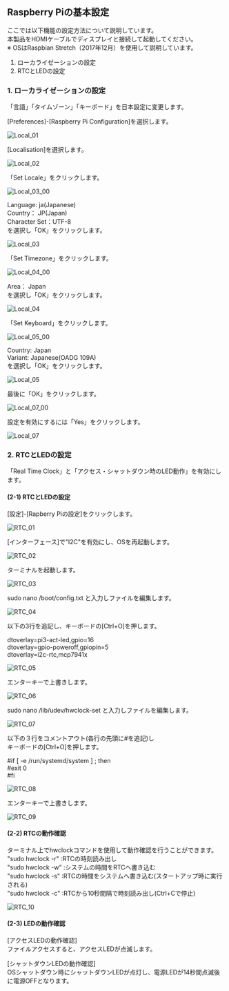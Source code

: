 ## Raspberry Piの基本設定  
ここでは以下機能の設定方法について説明しています。  
本製品をHDMIケーブルでディスプレイと接続して起動してください。  
※ OSはRaspbian Stretch（2017年12月）を使用して説明しています。

1) ローカライゼーションの設定  
2) RTCとLEDの設定

### 1. ローカライゼーションの設定  
「言語」「タイムゾーン」「キーボード」を日本設定に変更します。  

[Preferences]-[Raspberry Pi Configuration]を選択します。

![Local_01](/Image/Raspbian_pic/Local_01.png)

[Localisation]を選択します。

![Local_02](/Image/Raspbian_pic/Local_02.png)

「Set Locale」をクリックします。

![Local_03_00](/Image/Raspbian_pic/Local_03_00.png)

Language: ja(Japanese)  
Country： JP(Japan)  
Character Set：UTF-8  
を選択し「OK」をクリックします。

![Local_03](/Image/Raspbian_pic/Local_03.png)

「Set Timezone」をクリックします。

![Local_04_00](/Image/Raspbian_pic/Local_04_00.png)

Area： Japan  
を選択し「OK」をクリックします。

![Local_04](/Image/Raspbian_pic/Local_04.png)

「Set Keyboard」をクリックします。

![Local_05_00](/Image/Raspbian_pic/Local_05_00.png)

Country: Japan  
Variant: Japanese(OADG 109A)  
を選択し「OK」をクリックします。

![Local_05](/Image/Raspbian_pic/Local_05.png)

最後に「OK」をクリックします。

![Local_07_00](/Image/Raspbian_pic/Local_07_00.png)

設定を有効にするには「Yes」をクリックします。

![Local_07](/Image/Raspbian_pic/Local_07.png)

  
### 2. RTCとLEDの設定  
「Real Time Clock」と「アクセス・シャットダウン時のLED動作」を有効にします。

#### (2-1) RTCとLEDの設定  

[設定]-[Rapberry Piの設定]をクリックします。  

![RTC_01](/Image/RTC_LED_pic/RTC_01.png)

[インターフェース]で"I2C"を有効にし、OSを再起動します。

![RTC_02](/Image/RTC_LED_pic/RTC_02.png)

ターミナルを起動します。

![RTC_03](/Image/RTC_LED_pic/RTC_03.png)

sudo nano /boot/config.txt と入力しファイルを編集します。

![RTC_04](/Image/RTC_LED_pic/RTC_04.png)

以下の3行を追記し、キーボードの[Ctrl+O]を押します。

dtoverlay=pi3-act-led,gpio=16  
dtoverlay=gpio-poweroff,gpiopin=5  
dtoverlay=i2c-rtc,mcp7941x 

![RTC_05](/Image/RTC_LED_pic/RTC_05.png)

エンターキーで上書きします。  

![RTC_06](/Image/RTC_LED_pic/RTC_06.png)

sudo nano /lib/udev/hwclock-set と入力しファイルを編集します。

![RTC_07](/Image/RTC_LED_pic/RTC_07.png)

以下の３行をコメントアウト(各行の先頭に#を追記)し  
キーボードの[Ctrl+O]を押します。

#if [ -e /run/systemd/system ] ; then  
#exit 0  
#fi  

![RTC_08](/Image/RTC_LED_pic/RTC_08.png)

エンターキーで上書きします。  

![RTC_09](/Image/RTC_LED_pic/RTC_09.png)


#### (2-2) RTCの動作確認  

ターミナル上でhwclockコマンドを使用して動作確認を行うことができます。  
"sudo hwclock -r" :RTCの時刻読み出し  
"sudo hwclock -w" :システムの時間をRTCへ書き込む  
"sudo hwclock -s" :RTCの時間をシステムへ書き込む(スタートアップ時に実行される)  
"sudo hwclock -c" :RTCから10秒間隔で時刻読み出し(Ctrl+Cで停止)

![RTC_10](/Image/RTC_LED_pic/RTC_10.png)


#### (2-3) LEDの動作確認  

[アクセスLEDの動作確認]  
ファイルアクセスすると、アクセスLEDが点滅します。

[シャットダウンLEDの動作確認]  
OSシャットダウン時にシャットダウンLEDが点灯し、電源LEDが14秒間点滅後に電源OFFとなります。
